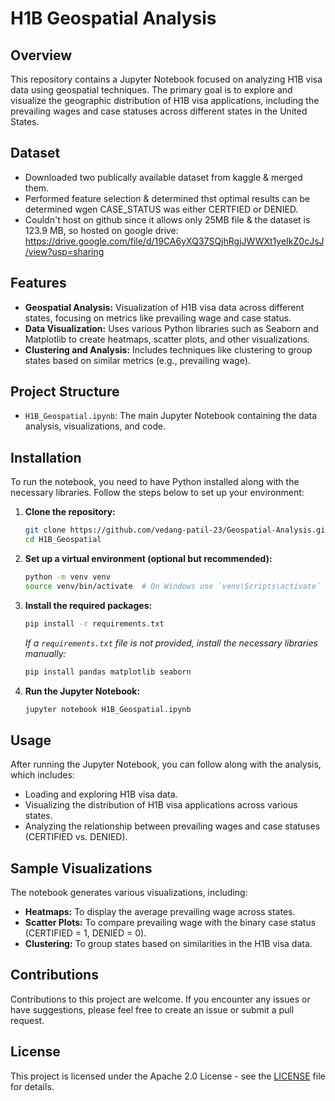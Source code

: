 # H1B Geospatial Analysis

## Overview
This repository contains a Jupyter Notebook focused on analyzing H1B visa data using geospatial techniques. The primary goal is to explore and visualize the geographic distribution of H1B visa applications, including the prevailing wages and case statuses across different states in the United States.

## Dataset
- Downloaded two publically available dataset from kaggle & merged them.
- Performed feature selection & determined thst optimal results can be determined wgen CASE_STATUS was either CERTFIED or DENIED.
- Couldn't host on github since it allows only 25MB file & the dataset is 123.9 MB, so hosted on google drive: https://drive.google.com/file/d/19CA6yXQ37SQjhRgjJWWXt1yeIkZ0cJsJ/view?usp=sharing

## Features
- **Geospatial Analysis:** Visualization of H1B visa data across different states, focusing on metrics like prevailing wage and case status.
- **Data Visualization:** Uses various Python libraries such as Seaborn and Matplotlib to create heatmaps, scatter plots, and other visualizations.
- **Clustering and Analysis:** Includes techniques like clustering to group states based on similar metrics (e.g., prevailing wage).

## Project Structure
- `H1B_Geospatial.ipynb`: The main Jupyter Notebook containing the data analysis, visualizations, and code.

## Installation
To run the notebook, you need to have Python installed along with the necessary libraries. Follow the steps below to set up your environment:

1. **Clone the repository:**
   ```bash
   git clone https://github.com/vedang-patil-23/Geospatial-Analysis.git
   cd H1B_Geospatial
   ```

2. **Set up a virtual environment (optional but recommended):**
   ```bash
   python -m venv venv
   source venv/bin/activate  # On Windows use `venv\Scripts\activate`
   ```

3. **Install the required packages:**
   ```bash
   pip install -r requirements.txt
   ```

   *If a `requirements.txt` file is not provided, install the necessary libraries manually:*
   ```bash
   pip install pandas matplotlib seaborn
   ```

4. **Run the Jupyter Notebook:**
   ```bash
   jupyter notebook H1B_Geospatial.ipynb
   ```

## Usage
After running the Jupyter Notebook, you can follow along with the analysis, which includes:

- Loading and exploring H1B visa data.
- Visualizing the distribution of H1B visa applications across various states.
- Analyzing the relationship between prevailing wages and case statuses (CERTIFIED vs. DENIED).

## Sample Visualizations
The notebook generates various visualizations, including:

- **Heatmaps:** To display the average prevailing wage across states.
- **Scatter Plots:** To compare prevailing wage with the binary case status (CERTIFIED = 1, DENIED = 0).
- **Clustering:** To group states based on similarities in the H1B visa data.

## Contributions
Contributions to this project are welcome. If you encounter any issues or have suggestions, please feel free to create an issue or submit a pull request.

## License
This project is licensed under the Apache 2.0 License - see the [LICENSE](LICENSE) file for details.
